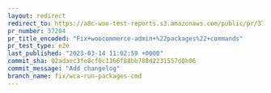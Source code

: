 ```yaml
---
layout: redirect
redirect_to: https://a8c-woo-test-reports.s3.amazonaws.com/public/pr/37204/e2e/index.html
pr_number: 37204
pr_title_encoded: "Fix+woocommerce-admin+%22packages%22+commands"
pr_test_type: e2e
last_published: "2023-03-14 11:02:59 +0000"
commit_sha: 02adaec3fe8cf0c1166f88bb788d2231557d0b06
commit_message: "Add changelog"
branch_name: fix/wca-run-packages-cmd
---
```

